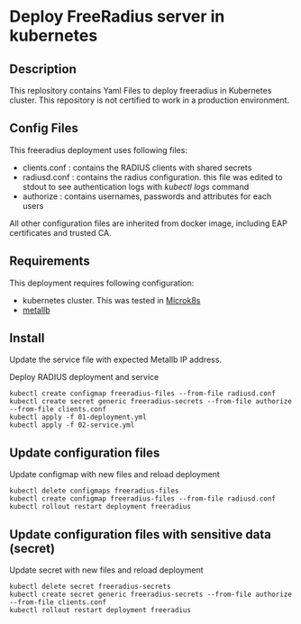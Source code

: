 # Deploy FreeRadius server in kubernetes

## Description
This replository contains Yaml Files to deploy freeradius in Kubernetes cluster.
This repository is not certified to work in a production environment. 

## Config Files
This freeradius deployment uses following files:
- clients.conf : contains the RADIUS clients with shared secrets
- radiusd.conf : contains the radius configuration. this file was edited to stdout to see authentication logs with *kubectl logs* command
- authorize : contains usernames, passwords and attributes for each users

All other configuration files are inherited from docker image, including EAP certificates and trusted CA.

## Requirements
This deployment requires following configuration:
- kubernetes cluster. This was tested in [Microk8s](https://github.com/stanislaspiron/microk8s_awx/blob/main/microk8s/microk8s_install.md)
- [metallb](https://github.com/stanislaspiron/microk8s_awx/blob/main/microk8s/install_metallb.md)

## Install 
Update the service file with expected Metallb IP address.


Deploy RADIUS deployment and service
```
kubectl create configmap freeradius-files --from-file radiusd.conf
kubectl create secret generic freeradius-secrets --from-file authorize --from-file clients.conf 
kubectl apply -f 01-deployment.yml 
kubectl apply -f 02-service.yml 
```

## Update configuration files
Update configmap with new files and reload deployment
```
kubectl delete configmaps freeradius-files 
kubectl create configmap freeradius-files --from-file radiusd.conf
kubectl rollout restart deployment freeradius 
```

## Update configuration files with sensitive data (secret)
Update secret with new files and reload deployment
```
kubectl delete secret freeradius-secrets 
kubectl create secret generic freeradius-secrets --from-file authorize --from-file clients.conf 
kubectl rollout restart deployment freeradius 
```
